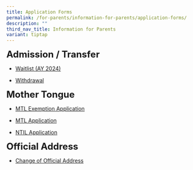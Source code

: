 ```yaml
---
title: Application Forms
permalink: /for-parents/information-for-parents/application-forms/
description: ""
third_nav_title: Information for Parents
variant: tiptap
---
```

**<font size="5">Admission / Transfer</font>**


*   [Waitlist (AY 2024)](https://drive.google.com/file/d/1NgX0Y6-VZjvr4cNSnfkulPHFR-hbYnMX/view?usp=drive_link)  
    
*   [Withdrawal](https://drive.google.com/file/d/1KL-Dmnu42e7xCZp2xzTghpY-PW3u2Pv6/view?usp=drive_link)  


**<font size="5">Mother Tongue</font>**


*   [MTL Exemption Application](https://drive.google.com/file/d/1b_4V0W_L3X_Pd2OE9POdzl8L2QcReWHM/view?usp=drive_link)  
    
*   [MTL Application](https://drive.google.com/file/d/1FXm5FH12qC8FhSjyoVzmtPqq1N8J073f/view?usp=share_link)  

*   [NTIL Application](https://drive.google.com/file/d/1HSgqTDFpRPGv8gPlQbWPEt_A5iFBW__D/view?usp=drive_link)  


**<font size="5">Official Address</font>**


*   [Change of Official Address](https://drive.google.com/file/d/1c1Ct_PZFDiWc-qvzHFhUGVaGRarlxbqE/view?usp=drive_link)